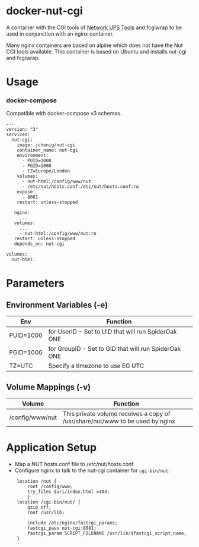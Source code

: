 # docker-nut-cgi
A container with the CGI tools of [Network UPS
Tools](https://networkupstools.org) and fcgiwrap to be used in
conjunction with an nginx container.

Many nginx containers are based on alpine which does not have the Nut
CGI tools available.  This container is based on Ubuntu and installs
nut-cgi and fcgiwrap.

# Usage

### docker-compose

Compatible with docker-compose v3 schemas.

```
---
version: "3"
services:
  nut-cgi:
    image: jchonig/nut-cgi
    container_name: nut-cgi
    environment:
      - PUID=1000
      - PGID=1000
      - TZ=Europe/London
    volumes:
	  - nut-html:/config/www/nut
      - /etc/nut/hosts.conf:/etc/nut/hosts.conf:ro
	expose:
	  - 8081
    restart: unless-stopped

   nginx:
     ...
   volumes:
     ...
	 - nut-html:/config/www/nut:ro
   restart: unless-stopped
   depends_on: nut-cgi

volumes:
  nut-html:
```

# Parameters

## Environment Variables (-e)

| Env       | Function                                             |
| ---       | --------                                             |
| PUID=1000 | for UserID - Set to UID that will run SpiderOak ONE  |
| PGID=1000 | for GroupID - Set to GID that will run SpiderOak ONE |
| TZ=UTC    | Specify a timezone to use EG UTC                     |

## Volume Mappings (-v)

| Volume          | Function                                                                      |
| ------          | --------                                                                      |
| /config/www/nut | This private volume receives a copy of /usr/share/nut/www to be used by nginx |

# Application Setup

  + Map a NUT hosts.conf file to /etc/nut/hosts.conf
  + Configure nginx to talk to the nut-cgi container for
    `cgi-bin/nut`:

```
    location /nut {
		root /config/www;
		try_files $uri/index.html =404;
        }
	location /cgi-bin/nut/ {
		gzip off;
		root /usr/lib;

		include /etc/nginx/fastcgi_params;
		fastcgi_pass nut-cgi:8081;
		fastcgi_param SCRIPT_FILENAME /usr/lib/$fastcgi_script_name;
	}
```
